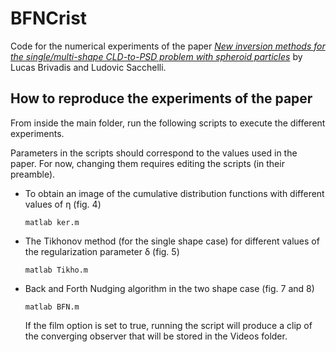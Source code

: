 # BFNCrist

Code for the numerical experiments of the paper [_New inversion methods for the single/multi-shape CLD-to-PSD problem with spheroid particles_](https://arxiv.org/abs/2012.08287) by Lucas Brivadis and Ludovic Sacchelli.

## How to reproduce the experiments of the paper

From inside the main folder, run the following scripts to execute the different experiments.

Parameters in the scripts should correspond to the values used in the paper. For now, changing them requires editing the scripts (in their preamble).

- To obtain an image of the cumulative distribution functions with different values of η (fig. 4)
	```
	matlab ker.m
	```

- The Tikhonov method (for the single shape case) for different values of the regularization parameter δ (fig. 5)
	```
	matlab Tikho.m
	```

- Back and Forth Nudging algorithm in the two shape case (fig. 7 and 8)
	```
	matlab BFN.m
	```
	If the film option is set to true, running the script will produce a clip of the converging observer that will be stored in the Videos folder.
